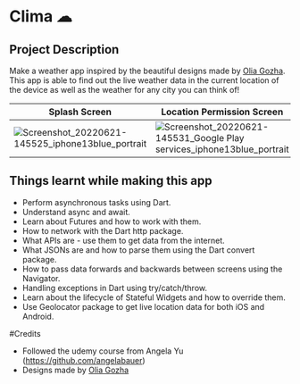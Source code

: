 
# Clima ☁

## Project Description
Make a weather app inspired by the beautiful designs made by
[Olia Gozha](https://dribbble.com/shots/4663154-). 
This app is able to find out the live weather data in the current location of the 
device as well as the weather for any city you can think of!

Splash Screen                                                                                                                                                                  |Location Permission Screen                                                                                                                                                                       |           Home Screen                                                                                                                                                                   | Location App Screen                                                                                                                                                           |   Weather Home Screen                                                                                                                                    |
-------------------------------------------------------------------------------------------------------------------------------------------------------------------------------|----------------------------------------------------------------------------------------------------------------------------------------------------------------------------------------------------|-------------------------------------------------------------------------------------------------------------------------------------------------------------------------------|-------------------------------------------------------------------------------------------------------------------------------------------------------------------------------|----------------------------------------------------------------------------------------------------------------------------------------------------------|
![Screenshot_20220621-145525_iphone13blue_portrait](https://user-images.githubusercontent.com/84262004/174976569-c7cbdff5-c471-43ef-99ed-b9115939ce8d.png)                     |![Screenshot_20220621-145531_Google Play services_iphone13blue_portrait](https://user-images.githubusercontent.com/84262004/174976578-29804bfd-fbf1-46d8-b162-3cdc4641b3db.png)                     |![Screenshot_20220621-172009_iphone13blue_portrait](https://user-images.githubusercontent.com/84262004/174976634-47581e29-db53-4b88-94fa-d7957f34fed7.png)                     |![Screenshot_20220621-172102_iphone13blue_portrait](https://user-images.githubusercontent.com/84262004/174976686-ed48deae-0d05-4776-bdaa-e1af4fad6833.png)                     |![Screenshot_20220621-172111_iphone13blue_portrait](https://user-images.githubusercontent.com/84262004/174976700-473f9599-98c7-4ff4-ad2f-cb3a74e0a5ef.png)|

## Things learnt while making this app
- Perform asynchronous tasks using Dart.
- Understand async and await.
- Learn about Futures and how to work with them.
- How to network with the Dart http package.
- What APIs are - use them to get data from the internet.
- What JSONs are and how to parse them using the Dart convert package.
- How to pass data forwards and backwards between screens using the Navigator.
- Handling exceptions in Dart using try/catch/throw.
- Learn about the lifecycle of Stateful Widgets and how to override them.
- Use Geolocator package to get live location data for both iOS and Android.

#Credits
- Followed the udemy course from Angela Yu (https://github.com/angelabauer)
- Designs made by [Olia Gozha](https://dribbble.com/shots/4663154-)
